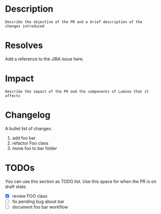 # Description

`Describe the objective of the PR and a brief description of the changes introduced`

# Resolves

Add a reference to the JIRA issue here.

# Impact

`Describe the impact of the PR and the components of Lumino that it affects`

# Changelog

A bullet list of changes.

1. add foo bar
2. refactor Foo class
3. move foo to bar folder


# TODOs

You can use this section as TODO list. Use this space for when the PR is on draft state.

- [x] review FOO class 
- [ ] fix pending bug about bar 
- [ ] document foo bar workflow
